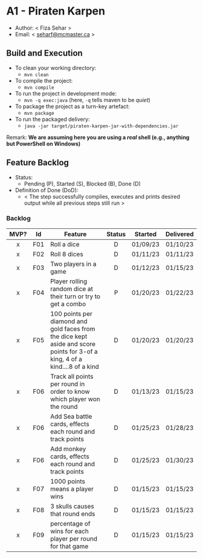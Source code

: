 # A1 - Piraten Karpen

  * Author: < Fiza Sehar >
  * Email: < seharf@mcmaster.ca >

## Build and Execution

  * To clean your working directory:
    * `mvn clean`
  * To compile the project:
    * `mvn compile`
  * To run the project in development mode:
    * `mvn -q exec:java` (here, `-q` tells maven to be _quiet_)
  * To package the project as a turn-key artefact:
    * `mvn package`
  * To run the packaged delivery:
    * `java -jar target/piraten-karpen-jar-with-dependencies.jar` 

Remark: **We are assuming here you are using a _real_ shell (e.g., anything but PowerShell on Windows)**

## Feature Backlog

 * Status: 
   * Pending (P), Started (S), Blocked (B), Done (D)
 * Definition of Done (DoD):
   * < The step successfully complies, executes and prints desired output while all previous steps still run >

### Backlog 


| MVP? | Id  | Feature  | Status  |  Started  | Delivered |
| :-:  |:-:  |---       | :-:     | :-:       | :-:       |
| x   | F01 | Roll a dice |  D | 01/09/23 | 01/10/23 |
| x   | F02 | Roll 8 dices | D | 01/11/23 | 01/11/23 |
| x   | F03 | Two players in a game | D  |  01/12/23 |01/15/23|
| x   | F04 | Player rolling random dice at their turn or try to get a combo | P |01/20/23 | 01/22/23|
| x   | F05 | 100 points per diamond and gold faces from the dice kept aside and score points for 3-of a king, 4 of a kind....8 of a kind | D | 01/20/23| 01/20/23|
| x   | F06 | Track all points per round in order to know which player won the round| D | 01/13/23 |01/15/23|
| x   | F06 | Add Sea battle cards, effects each round and track points| D | 01/25/23 |01/28/23|
| x   | F06 | Add monkey cards, effects each round and track points| D | 01/25/23 |01/30/23|
| x   | F07 | 1000 points means a player wins | D | 01/15/23|01/15/23|
| x   | F08 | 3 skulls causes that round ends | D |01/15/23 |01/15/23|
| x   | F09 | percentage of wins for each player per round for that game | D |01/15/23 | 01/15/23|
